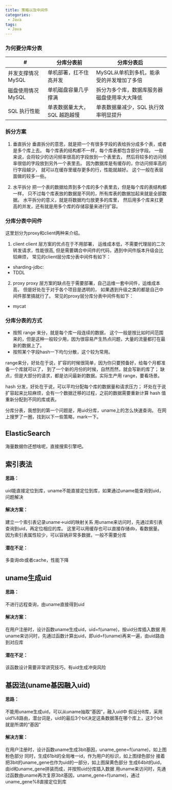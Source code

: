 ```yaml
---
title: 策略以及中间件
categories:
 - Java
tags:
 - Java
---
```


### 为何要分库分表

|#|分库分表前|分库分表后
|----|----|----|
|并发支撑情况	MySQL| 单机部署，扛不住高并发|	MySQL从单机到多机，能承受的并发增加了多倍
|磁盘使用情况	MySQL| 单机磁盘容量几乎撑满|	拆分为多个库，数据库服务器磁盘使用率大大降低
|SQL 执行性能	|单表数据量太大，SQL 越跑越慢	|单表数据量减少，SQL 执行效率明显提升

### 拆分方案
1. 垂直拆分
垂直拆分的意思，就是把一个有很多字段的表给拆分成多个表，或者是多个库上去。
每个库表的结构都不一样，每个库表都包含部分字段。
一般来说，会将较少的访问频率很高的字段放到一个表里去，
然后将较多的访问频率很低的字段放到另外一个表里去。
因为数据库是有缓存的，你访问频率高的行字段越少，
就可以在缓存里缓存更多的行，性能就越好。
这个一般在表层面做的较多一些。

2. 水平拆分
把一个表的数据给弄到多个库的多个表里去，但是每个库的表结构都一样，
只不过每个库表放的数据是不同的，所有库表的数据加起来就是全部数据。
水平拆分的意义，就是将数据均匀放更多的库里，
然后用多个库来扛更高的并发，还有就是用多个库的存储容量来进行扩容。


### 分库分表中间件
这里划分为proxy和client两种来介绍。
1. client
client 层方案的优点在于不用部署，
运维成本低，不需要代理层的二次转发请求，性能很高,
但是需要耦合中间件的代码，遇到中间件版本升级会比较麻烦，
常见的client层分库分表中间件有如下：
* sharding-jdbc:
* TDDL

2. proxy
proxy 层方案的缺点在于需要部署，自己运维一套中间件，运维成本高，
但是好处在于对于各个项目是透明的，
如果遇到升级之类的都是自己中间件那里搞就行了。
常见的proxy层分库分表中间件有如下：
* mycat

### 分库分表的方式
* 按照 range 来分，就是每个库一段连续的数据，
这个一般是按比如时间范围来的，但是这种一般较少用，因为很容易产生热点问题，大量的流量都打在最新的数据上了。
* 按照某个字段hash一下均匀分散，这个较为常用。

range来分，好处在于说，扩容的时候很简单，因为你只要预备好，给每个月都准备一个库就可以了，
到了一个新的月份的时候，自然而然，就会写新的库了；
缺点，但是大部分的请求，都是访问最新的数据。实际生产用 range，要看场景。

hash 分发，好处在于说，可以平均分配每个库的数据量和请求压力；
坏处在于说扩容起来比较麻烦，会有一个数据迁移的过程，之前的数据需要重新计算 hash 值重新分配到不同的库或表。

分库分表，我想到的第一个问题是，用uid分库，uname上的怎么快速查询。
在网上搜罗了一圈，找到以下一些策略，mark一下。

## ElasticSearch
海量数据你还想啥呢，直接搜索引擎吧。

## 索引表法
#### 思路：
uid能直接定位到库，uname不能直接定位到库，如果通过uname能查询到uid，问题解决
#### 解决方案：
建立一个索引表记录uname->uid的映射关系
用uname来访问时，先通过索引表查询到uid，再定位相应的库。
这里可以用缓存也可以直接存储db，看数据量。
因为索引表属性较少，可以容纳非常多数据，一般不需要分库
#### 潜在不足：
多查询db或者cache，性能下降

## uname生成uid
#### 思路：
不进行远程查询，由uname直接得到uid
#### 解决方案：
在用户注册时，设计函数uname生成uid，uid=f(uname)，按uid分库插入数据
用uname来访问时，先通过函数计算出uid，即uid=f(uname)再来一遍，由uid路由到对应库
#### 潜在不足：
该函数设计需要非常讲究技巧，有uid生成冲突风险

## 基因法(uname基因融入uid)
#### 思路：
不能用uname生成uid，可以从uname抽取“基因”，融入uid中
假设分8库，采用uid%8路由，潜台词是，uid的最后3个bit决定这条数据落在哪个库上，这3个bit就是所谓的“基因”

#### 解决方案：
在用户注册时，设计函数uname生成3bit基因，uname_gene=f(uname)，如上图粉色部分
同时，生成61bit的全局唯一id，作为用户的标识，如上图绿色部分
接着把3bit的uname_gene也作为uid的一部分，如上图屎黄色部分
生成64bit的uid，由id和uname_gene拼装而成，并按照uid分库插入数据
用uname来访问时，先通过函数由uname再次复原3bit基因，uname_gene=f(uname)，通过uname_gene%8直接定位到库


